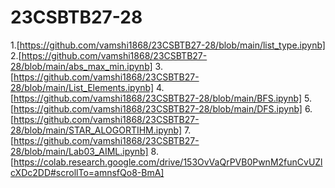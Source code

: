 # 23CSBTB27-28
1.[https://github.com/vamshi1868/23CSBTB27-28/blob/main/list_type.ipynb]
2.[https://github.com/vamshi1868/23CSBTB27-28/blob/main/abs_max_min.ipynb]
3.[https://github.com/vamshi1868/23CSBTB27-28/blob/main/List_Elements.ipynb]
4.[https://github.com/vamshi1868/23CSBTB27-28/blob/main/BFS.ipynb]
5.[https://github.com/vamshi1868/23CSBTB27-28/blob/main/DFS.ipynb]
6.[https://github.com/vamshi1868/23CSBTB27-28/blob/main/STAR_ALOGORTIHM.ipynb]
7.[https://github.com/vamshi1868/23CSBTB27-28/blob/main/Lab03_AIML.ipynb]
8.[https://colab.research.google.com/drive/153OvVaQrPVB0PwnM2funCvUZlcXDc2DD#scrollTo=amnsfQo8-BmA]
